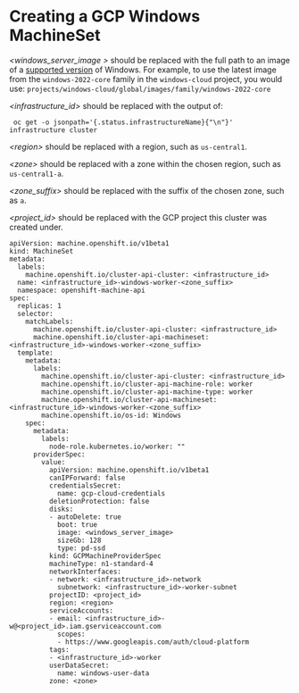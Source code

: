 # Creating a GCP Windows MachineSet

_\<windows_server_image \>_ should be replaced with the full path to an image of a [supported version](wmco-prerequisites.md#supported-windows-server-versions) of Windows.
For example, to use the latest image from the `windows-2022-core` family in the `windows-cloud` project, you would use:
`projects/windows-cloud/global/images/family/windows-2022-core`


_\<infrastructure_id\>_ should be replaced with the output of:
```shell script
 oc get -o jsonpath='{.status.infrastructureName}{"\n"}' infrastructure cluster
```
_\<region\>_ should be replaced with a region, such as `us-central1`.

_\<zone\>_ should be replaced with a zone within the chosen region, such as `us-central1-a`.

_\<zone_suffix\>_ should be replaced with the suffix of the chosen zone, such as `a`.

_\<project_id\>_ should be replaced with the GCP project this cluster was created under.
```
apiVersion: machine.openshift.io/v1beta1
kind: MachineSet
metadata:
  labels:
    machine.openshift.io/cluster-api-cluster: <infrastructure_id>
  name: <infrastructure_id>-windows-worker-<zone_suffix>
  namespace: openshift-machine-api
spec:
  replicas: 1
  selector:
    matchLabels:
      machine.openshift.io/cluster-api-cluster: <infrastructure_id>
      machine.openshift.io/cluster-api-machineset: <infrastructure_id>-windows-worker-<zone_suffix>
  template:
    metadata:
      labels:
        machine.openshift.io/cluster-api-cluster: <infrastructure_id>
        machine.openshift.io/cluster-api-machine-role: worker
        machine.openshift.io/cluster-api-machine-type: worker
        machine.openshift.io/cluster-api-machineset: <infrastructure_id>-windows-worker-<zone_suffix>
        machine.openshift.io/os-id: Windows
    spec:
      metadata:
        labels:
          node-role.kubernetes.io/worker: ""
      providerSpec:
        value:
          apiVersion: machine.openshift.io/v1beta1
          canIPForward: false
          credentialsSecret:
            name: gcp-cloud-credentials
          deletionProtection: false
          disks:
          - autoDelete: true
            boot: true
            image: <windows_server_image>
            sizeGb: 128
            type: pd-ssd
          kind: GCPMachineProviderSpec
          machineType: n1-standard-4
          networkInterfaces:
          - network: <infrastructure_id>-network
            subnetwork: <infrastructure_id>-worker-subnet
          projectID: <project_id>
          region: <region>
          serviceAccounts:
          - email: <infrastructure_id>-w@<project_id>.iam.gserviceaccount.com
            scopes:
            - https://www.googleapis.com/auth/cloud-platform
          tags:
          - <infrastructure_id>-worker
          userDataSecret:
            name: windows-user-data
          zone: <zone>
```
